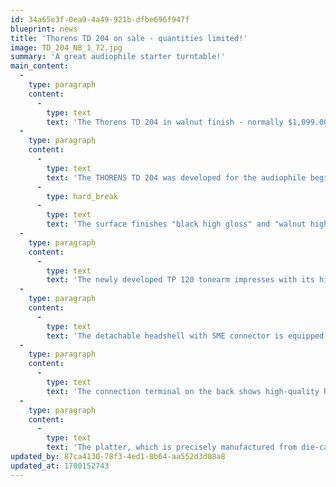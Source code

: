 ```yaml
---
id: 34a65e3f-0ea9-4a49-921b-dfbe696f947f
blueprint: news
title: 'Thorens TD 204 on sale - quantities limited!'
image: TD_204_NB_1_72.jpg
summary: 'A great audiophile starter turntable!'
main_content:
  -
    type: paragraph
    content:
      -
        type: text
        text: 'The Thorens TD 204 in walnut finish - normally $1,099.00 - on sale for $945.00 while supplies last. '
  -
    type: paragraph
    content:
      -
        type: text
        text: 'The THORENS TD 204 was developed for the audiophile beginner. A turntable with sound expansion potential for audiophiles.'
      -
        type: hard_break
      -
        type: text
        text: 'The surface finishes "black high gloss" and "walnut high gloss" fit seamlessly into the existing range with the typical THORENS design. The brand identity is underlined by the high processing quality and guarantees a long life like all Thorens turntables.'
  -
    type: paragraph
    content:
      -
        type: text
        text: 'The newly developed TP 120 tonearm impresses with its high-quality bearing technology. The bearing play and the coefficients of friction could be reduced to an astonishingly low level for the price class by using modern bearings. The TP 120 is a real 9" J-shaped aluminum tonearm with an effective tonearm mass of 15 grams. The visual similarity to the larger models TP 150 and TP 124 is obvious and promises first-class properties.'
  -
    type: paragraph
    content:
      -
        type: text
        text: 'The detachable headshell with SME connector is equipped with an AT95E from the Japanese pickup specialist Audio Technica. The skating compensation is carried out via a spring.'
  -
    type: paragraph
    content:
      -
        type: text
        text: 'The connection terminal on the back shows high-quality RCA sockets for a solid connection to the amplifier. An integrated MM phono pre (which can be switched on/off) enables direct connection to a high-level input.'
  -
    type: paragraph
    content:
      -
        type: text
        text: 'The platter, which is precisely manufactured from die-cast aluminum, is set in rotation by a precision drive belt. The plinth of the TD 204 rests on four vibration-damping feet.'
updated_by: 87ca4130-78f3-4ed1-8b64-aa552d3d08a8
updated_at: 1700152743
---
```

